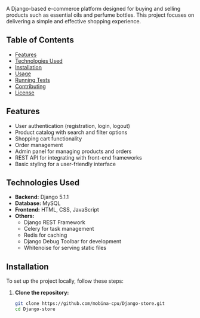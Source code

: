 A Django-based e-commerce platform designed for buying and selling products such as essential oils and perfume bottles. This project focuses on delivering a simple and effective shopping experience.

## Table of Contents

- [Features](#features)
- [Technologies Used](#technologies-used)
- [Installation](#installation)
- [Usage](#usage)
- [Running Tests](#running-tests)
- [Contributing](#contributing)
- [License](#license)

## Features

- User authentication (registration, login, logout)
- Product catalog with search and filter options
- Shopping cart functionality
- Order management
- Admin panel for managing products and orders
- REST API for integrating with front-end frameworks
- Basic styling for a user-friendly interface

## Technologies Used

- **Backend:** Django 5.1.1
- **Database:** MySQL
- **Frontend:** HTML, CSS, JavaScript
- **Others:**
  - Django REST Framework
  - Celery for task management
  - Redis for caching
  - Django Debug Toolbar for development
  - Whitenoise for serving static files

## Installation

To set up the project locally, follow these steps:

1. **Clone the repository:**

   ```bash
   git clone https://github.com/mobina-cpu/Django-store.git
   cd Django-store
